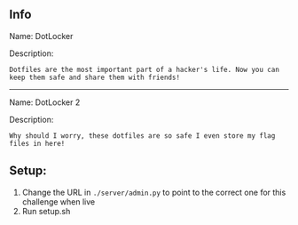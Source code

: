 ## Info

Name: DotLocker

Description:
```
Dotfiles are the most important part of a hacker's life. Now you can keep them safe and share them with friends!
```
---

Name: DotLocker 2

Description:
```
Why should I worry, these dotfiles are so safe I even store my flag files in here!
```

## Setup:

1. Change the URL in `./server/admin.py` to point to the correct one for this challenge when live
2. Run setup.sh

